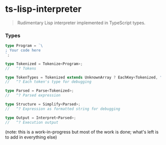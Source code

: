 # ts-lisp-interpreter

> Rudimentary Lisp interpreter implemented in TypeScript types.

### Types

```ts
type Program = `\
; Your code here
`;

type Tokenized = Tokenize<Program>;
//   ^? Tokens

type TokenTypes = Tokenized extends UnknownArray ? EachKey<Tokenized, "type"> : never;
//   ^? Each token's type for debugging

type Parsed = Parse<Tokenized>;
//   ^? Parsed expression

type Structure = Simplify<Parsed>;
//   ^? Expression as formatted string for debugging

type Output = Interpret<Parsed>;
//   ^? Execution output
```

(note: this is a work-in-progress but most of the work is done; what's left is to add in everything else)
